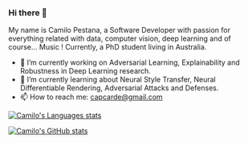 ### Hi there 👋

My name is Camilo Pestana, a Software Developer with passion for everything related with data, computer vision, deep learning and of course... Music ! Currently, a PhD student living in Australia.

- 🔭 I’m currently working on Adversarial Learning, Explainability and Robustness in Deep Learning research.
- 🌱 I’m currently learning about Neural Style Transfer, Neural Differentiable Rendering, Adversarial Attacks and Defenses.
- 📫 How to reach me: capcarde@gmail.com

[![Camilo's Languages stats](https://github-readme-stats.vercel.app/api/top-langs/?username=elcronos)](https://github.com/anuraghazra/github-readme-stats)


[![Camilo's GitHub stats](https://github-readme-stats.vercel.app/api?username=elcronos&count_private=true)](https://github.com/anuraghazra/github-readme-stats)


<!--
**elcronos/elcronos** is a ✨ _special_ ✨ repository because its `README.md` (this file) appears on your GitHub profile.

Here are some ideas to get you started:

- 🔭 I’m currently working on ...
- 🌱 I’m currently learning ...
- 👯 I’m looking to collaborate on ...
- 🤔 I’m looking for help with ...
- 💬 Ask me about ...
- 📫 How to reach me: ...
- 😄 Pronouns: ...
- ⚡ Fun fact: ...
-->
